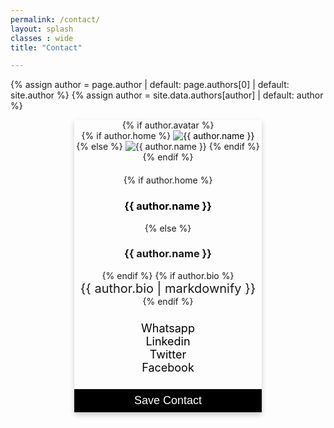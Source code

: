 ```yaml
---
permalink: /contact/
layout: splash
classes : wide
title: "Contact"

---
```


<style>
.pcard {
  box-shadow: 0 4px 8px 0 rgba(0, 0, 0, 0.2);
  max-width: 300px;
  margin: auto;
  text-align: center;
  margin-block-start: 1em;
}

.plabel {
  color: black;
  font-size: 18px;
}

.pbutton {
  border: none;
  outline: 0;
  display: inline-block;
  padding: 8px;
  color: white;
  background-color: #000;
  text-align: center;
  cursor: pointer;
  width: 100%;
  font-size: 18px;
}

a {
  text-decoration: none;
  color:black;
}

button:hover, a:hover {
  opacity: 0.7;
}
ul.no-bullets {
  list-style-type: none;
  margin: 0;
  padding: 0;
}

</style>

{% assign author = page.author | default: page.authors[0] | default: site.author %}
{% assign author = site.data.authors[author] | default: author %}

<div class="pcard" itemscope itemtype="https://schema.org/Person">
    {% if author.avatar %}
    <div style="width:100%">
      {% if author.home %}
        <a href="{{ author.home | relative_url }}">
          <img src="{{ author.avatar | relative_url }}" alt="{{ author.name }}" itemprop="image">
        </a>
      {% else %}
        <img src="{{ author.avatar | relative_url }}" alt="{{ author.name }}" itemprop="image">
      {% endif %}
    </div>
  {% endif %}

  <div style="margin-top: 20px">
    {% if author.home %}
      <a href="{{ author_link }}"><h3 class="author__name" itemprop="name">{{ author.name }}</h3></a>
    {% else %}
      <h3 class="author__name" itemprop="name">{{ author.name }}</h3>
    {% endif %}
    {% if author.bio %}
      <div class="author__bio" style="font-size: 20px;" itemprop="description">
        {{ author.bio | markdownify }}
      </div>
    {% endif %}
  </div>
  <div style="margin: 24px 0;">
    <ul class="no-bullets">
        <li>
            <a href="https://wa.me/+919976043695" rel="nofollow noopener noreferrer">
                <i class="fab fa-fw fa-whatsapp" aria-hidden="true"></i>
                <span class="plabel">Whatsapp</span>
            </a>
        </li>
        <li>
            <a href="https://www.linkedin.com/in/veereshelango/" rel="nofollow noopener noreferrer">
                <i class="fab fa-fw fa-linkedin" aria-hidden="true"></i>
                <span class="plabel">Linkedin</span>
            </a>
        </li>
        <li>
            <a href="https://twitter.com/veereshelango" rel="nofollow noopener noreferrer">
                <i class="fab fa-fw fa-twitter-square" aria-hidden="true"></i>
                <span class="plabel">Twitter</span>
            </a>
        </li>
        <li>
            <a href="https://facebook.com/veereshelango" rel="nofollow noopener noreferrer">
                <i class="fab fa-fw fa-facebook-square" aria-hidden="true"></i>
                <span class="plabel">Facebook</span>
            </a>
        </li>
    </ul>
  </div>
  <p>
  <a href="{{ site.url }}{{ site.baseurl }}/assets/vcard.vcf?raw=1"><button class="pbutton">Save Contact</button></a></p>
</div>